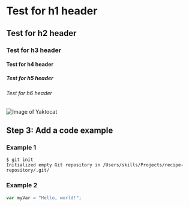 # Test for h1 header
## Test for h2 header
### Test for h3 header
#### Test for h4 header
##### Test for h5 header
###### Test for h6 header


![Image of Yaktocat](https://octodex.github.com/images/yaktocat.png)

## Step 3: Add a code example

### Example 1

```
$ git init
Initialized empty Git repository in /Users/skills/Projects/recipe-repository/.git/
```

### Example 2

``` javascript
var myVar = "Hello, world!";
```

